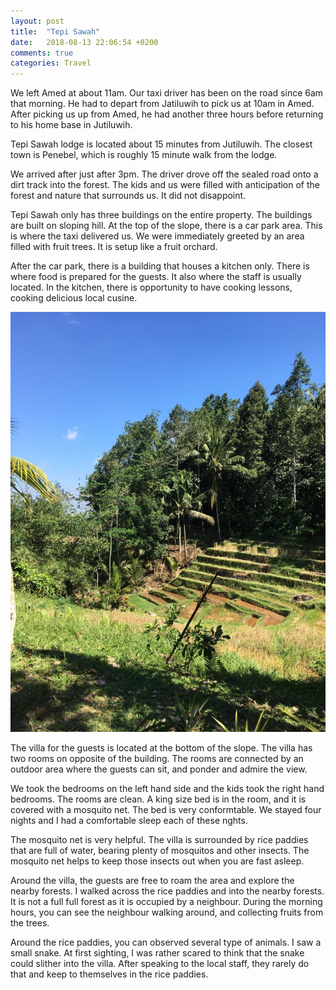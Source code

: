```yaml
---
layout: post
title:  "Tepi Sawah"
date:   2018-08-13 22:06:54 +0200
comments: true
categories: Travel
---
```


We left Amed at about 11am. Our taxi driver has been on the road since 6am that morning. He had to depart from Jatiluwih to pick us at 10am in Amed. After picking us up from Amed, he had another three hours before returning to his home base in Jutiluwih.

Tepi Sawah lodge is located about 15 minutes from Jutiluwih. The closest town is Penebel, which is roughly 15 minute walk from the lodge.

We arrived after just after 3pm. The driver drove off the sealed road onto a dirt track into the forest. The kids and us were filled with anticipation of the forest and nature that surrounds us. It did not disappoint.

Tepi Sawah only has three buildings on the entire property. The buildings are built on sloping hill. At the top of the slope, there is a car park area. This is where the taxi delivered us. We were immediately greeted by an area filled with fruit trees. It is setup like a fruit orchard.

After the car park, there is a building that houses a kitchen only. There is where food is prepared for the guests. It also where the staff is usually located. In the kitchen, there is opportunity to have cooking lessons, cooking delicious local cusine.

![View of rice fields](https://raw.githubusercontent.com/tyc/tyc.github.io/master/_images/2019-07-30_08-05-44.JPG)

The villa for the guests is located at the bottom of the slope. The villa has two rooms on opposite of the building. The rooms are connected by an outdoor area where the guests can sit, and ponder and admire the view.

We took the bedrooms on the left hand side and the kids took the right hand bedrooms. The rooms are clean. A king size bed is in the room, and it is covered with a mosquito net. The bed is very conformtable. We stayed four nights and I had a comfortable sleep each of these nghts.

The mosquito net is very helpful. The villa is surrounded by rice paddies that are full of water, bearing plenty of mosquitos and other insects. The mosquito net helps to keep those insects out when you are fast asleep.

Around the villa, the guests are free to roam the area and explore the nearby forests. I walked across the rice paddies and into the nearby forests. It is not a full full forest as it is occupied by a neighbour. During the morning hours, you can see the neighbour walking around, and collecting fruits from the trees. 

Around the rice paddies, you can observed several type of animals. I saw a small snake. At first sighting, I was rather scared to think that the snake could slither into the villa. After speaking to the local staff, they rarely do that and keep to themselves in the rice paddies. 